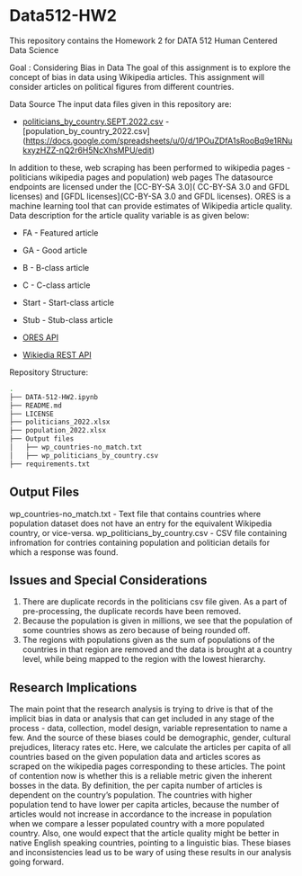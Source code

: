 # Data512-HW2

This repository contains the Homework 2 for DATA 512 Human Centered Data Science

Goal : Considering Bias in Data
The goal of this assignment is to explore the concept of bias in data using Wikipedia articles. This assignment will consider articles on political figures from different countries. 

Data Source
The input data files given in this repository are:
 - [politicians_by_country.SEPT.2022.csv](https://docs.google.com/spreadsheets/u/0/d/1Y4vSTYENgNE5KltqKZqnRQQBQZN5c8uKbSM4QTt8QGg/edit)
  -[population_by_country_2022.csv] (https://docs.google.com/spreadsheets/u/0/d/1POuZDfA1sRooBq9e1RNukxyzHZZ-nQ2r6H5NcXhsMPU/edit)

In addition to these, web scraping has been performed to wikipedia pages -politicians wikipedia pages and population) web pages
The datasource endpoints are licensed under the [CC-BY-SA 3.0]( CC-BY-SA 3.0 and GFDL licenses) and [GFDL licenses](CC-BY-SA 3.0 and GFDL licenses). ORES is a machine learning tool that can provide estimates of Wikipedia article quality. Data description for the article quality variable is as given below:
 - FA - Featured article
 - GA - Good article
 - B - B-class article
 - C - C-class article
 - Start - Start-class article
 - Stub - Stub-class article

 - [ORES API](https://www.mediawiki.org/wiki/ORES)
 - [Wikiedia REST API](https://www.mediawiki.org/wiki/Wikimedia_REST_API)


Repository Structure:
```bash
.
├── DATA-512-HW2.ipynb
├── README.md
├── LICENSE
├── politicians_2022.xlsx
├── population_2022.xlsx
├── Output files
│   ├── wp_countries-no_match.txt
│   ├── wp_politicians_by_country.csv
├── requirements.txt

```
## Output Files
wp_countries-no_match.txt - Text file that contains countries where population dataset does not have an entry for the equivalent Wikipedia country, or vice-versa.
wp_politicians_by_country.csv - CSV file containing infromation for contries containing population and politician details for which a response was found.

## Issues and Special Considerations
1. There are duplicate records in the politicians csv file given. As a part of pre-processing, the duplicate records have been removed.
2. Because the population is given in millions, we see that the population of some countries shows as zero because of being rounded off. 
3. The regions with populations given as the sum of populations of the countries in that region are removed and the data is brought at a country level, while being mapped to the region with the lowest hierarchy.


## Research Implications
The main point that the research analysis is trying to drive is that of the implicit bias in data or analysis that can get included in any stage of the process - data, collection, model design, variable representation to name a few. And the source of these biases could be demographic, gender, cultural prejudices, literacy rates etc. 
Here, we calculate the articles per capita of all countries based on the given population data and articles scores as scraped on the wikipedia pages corresponding to these articles. The point of contention now is whether this is a reliable metric given the inherent bosses in the data. By definition, the per capita number of articles is dependent on the country’s population. The countries with higher population tend to have lower per capita articles, because the number of articles would not increase in accordance to the increase in population when we compare a lesser populated country with a more populated country.
Also, one would expect that the article quality might be better in native English speaking countries, pointing to a linguistic bias. These biases and inconsistencies lead us to be wary of using these results in our analysis going forward.


